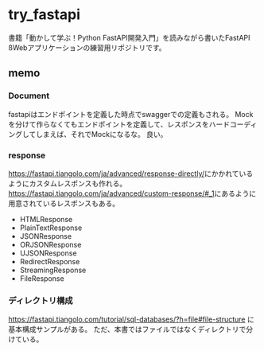 # try_fastapi

書籍「動かして学ぶ！Python FastAPI開発入門」を読みながら書いたFastAPI ßWebアプリケーションの練習用リポジトリです。

## memo

### Document

fastapiはエンドポイントを定義した時点でswaggerでの定義もされる。
Mockを分けて作らなくてもエンドポイントを定義して、レスポンスをハードコーディングしてしまえば、それでMockになるな。
良い。

### response

<https://fastapi.tiangolo.com/ja/advanced/response-directly/>にかかれているようにカスタムレスポンスも作れる。
<https://fastapi.tiangolo.com/ja/advanced/custom-response/#_1>にあるように用意されているレスポンスもある。

* HTMLResponse
* PlainTextResponse
* JSONResponse
* ORJSONResponse
* UJSONResponse
* RedirectResponse
* StreamingResponse
* FileResponse

### ディレクトリ構成

<https://fastapi.tiangolo.com/tutorial/sql-databases/?h=file#file-structure>
に基本構成サンプルがある。
ただ、本書ではファイルではなくディレクトリで分けている。
